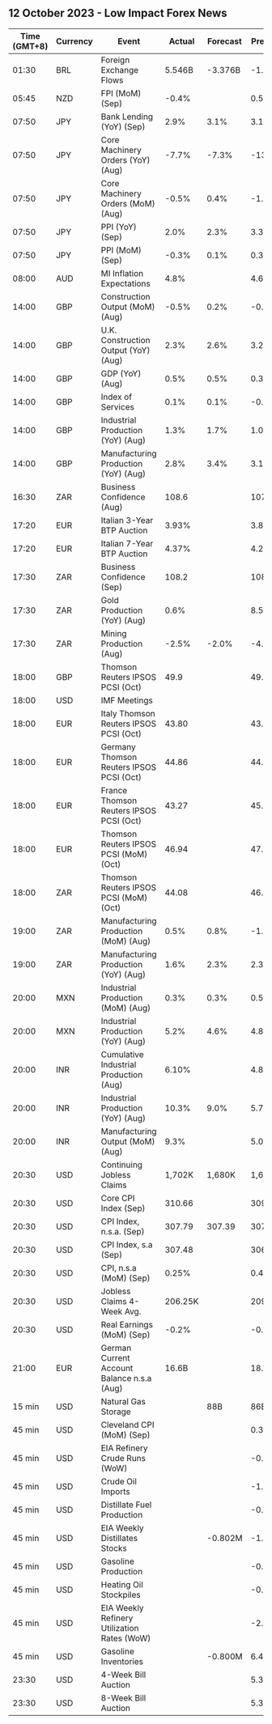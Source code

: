 ## 12 October 2023 - Low Impact Forex News

| Time (GMT+8) | Currency | Event | Actual | Forecast | Previous |
|------|----------|-------|--------|----------|----------|
| 01:30 | BRL | Foreign Exchange Flows | 5.546B | -3.376B | -1.671B |
| 05:45 | NZD | FPI (MoM) (Sep) | -0.4% |  | 0.5% |
| 07:50 | JPY | Bank Lending (YoY) (Sep) | 2.9% | 3.1% | 3.1% |
| 07:50 | JPY | Core Machinery Orders (YoY) (Aug) | -7.7% | -7.3% | -13.0% |
| 07:50 | JPY | Core Machinery Orders (MoM) (Aug) | -0.5% | 0.4% | -1.1% |
| 07:50 | JPY | PPI (YoY) (Sep) | 2.0% | 2.3% | 3.3% |
| 07:50 | JPY | PPI (MoM) (Sep) | -0.3% | 0.1% | 0.3% |
| 08:00 | AUD | MI Inflation Expectations | 4.8% |  | 4.6% |
| 14:00 | GBP | Construction Output (MoM) (Aug) | -0.5% | 0.2% | -0.4% |
| 14:00 | GBP | U.K. Construction Output (YoY) (Aug) | 2.3% | 2.6% | 3.2% |
| 14:00 | GBP | GDP (YoY) (Aug) | 0.5% | 0.5% | 0.3% |
| 14:00 | GBP | Index of Services | 0.1% | 0.1% | -0.1% |
| 14:00 | GBP | Industrial Production (YoY) (Aug) | 1.3% | 1.7% | 1.0% |
| 14:00 | GBP | Manufacturing Production (YoY) (Aug) | 2.8% | 3.4% | 3.1% |
| 16:30 | ZAR | Business Confidence (Aug) | 108.6 |  | 107.3 |
| 17:20 | EUR | Italian 3-Year BTP Auction | 3.93% |  | 3.86% |
| 17:20 | EUR | Italian 7-Year BTP Auction | 4.37% |  | 4.21% |
| 17:30 | ZAR | Business Confidence (Sep) | 108.2 |  | 108.6 |
| 17:30 | ZAR | Gold Production (YoY) (Aug) | 0.6% |  | 8.5% |
| 17:30 | ZAR | Mining Production (Aug) | -2.5% | -2.0% | -4.4% |
| 18:00 | GBP | Thomson Reuters IPSOS PCSI (Oct) | 49.9 |  | 49.5 |
| 18:00 | USD | IMF Meetings |  |  |  |
| 18:00 | EUR | Italy Thomson Reuters IPSOS PCSI (Oct) | 43.80 |  | 43.80 |
| 18:00 | EUR | Germany Thomson Reuters IPSOS PCSI (Oct) | 44.86 |  | 44.98 |
| 18:00 | EUR | France Thomson Reuters IPSOS PCSI (Oct) | 43.27 |  | 45.48 |
| 18:00 | EUR | Thomson Reuters IPSOS PCSI (MoM) (Oct) | 46.94 |  | 47.73 |
| 18:00 | ZAR | Thomson Reuters IPSOS PCSI (MoM) (Oct) | 44.08 |  | 46.22 |
| 19:00 | ZAR | Manufacturing Production (MoM) (Aug) | 0.5% | 0.8% | -1.7% |
| 19:00 | ZAR | Manufacturing Production (YoY) (Aug) | 1.6% | 2.3% | 2.3% |
| 20:00 | MXN | Industrial Production (MoM) (Aug) | 0.3% | 0.3% | 0.5% |
| 20:00 | MXN | Industrial Production (YoY) (Aug) | 5.2% | 4.6% | 4.8% |
| 20:00 | INR | Cumulative Industrial Production (Aug) | 6.10% |  | 4.80% |
| 20:00 | INR | Industrial Production (YoY) (Aug) | 10.3% | 9.0% | 5.7% |
| 20:00 | INR | Manufacturing Output (MoM) (Aug) | 9.3% |  | 5.0% |
| 20:30 | USD | Continuing Jobless Claims | 1,702K | 1,680K | 1,672K |
| 20:30 | USD | Core CPI Index (Sep) | 310.66 |  | 309.66 |
| 20:30 | USD | CPI Index, n.s.a. (Sep) | 307.79 | 307.39 | 307.03 |
| 20:30 | USD | CPI Index, s.a (Sep) | 307.48 |  | 306.27 |
| 20:30 | USD | CPI, n.s.a (MoM) (Sep) | 0.25% |  | 0.44% |
| 20:30 | USD | Jobless Claims 4-Week Avg. | 206.25K |  | 209.25K |
| 20:30 | USD | Real Earnings (MoM) (Sep) | -0.2% |  | -0.1% |
| 21:00 | EUR | German Current Account Balance n.s.a (Aug) | 16.6B |  | 18.7B |
| 15 min | USD | Natural Gas Storage |  | 88B | 86B |
| 45 min | USD | Cleveland CPI (MoM) (Sep) |  |  | 0.3% |
| 45 min | USD | EIA Refinery Crude Runs (WoW) |  |  | -0.463M |
| 45 min | USD | Crude Oil Imports |  |  | -1.958M |
| 45 min | USD | Distillate Fuel Production |  |  | -0.243M |
| 45 min | USD | EIA Weekly Distillates Stocks |  | -0.802M | -1.269M |
| 45 min | USD | Gasoline Production |  |  | -0.313M |
| 45 min | USD | Heating Oil Stockpiles |  |  | -0.303M |
| 45 min | USD | EIA Weekly Refinery Utilization Rates (WoW) |  |  | -2.2% |
| 45 min | USD | Gasoline Inventories |  | -0.800M | 6.481M |
| 23:30 | USD | 4-Week Bill Auction |  |  | 5.310% |
| 23:30 | USD | 8-Week Bill Auction |  |  | 5.360% |
